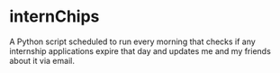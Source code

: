 # internChips
A Python script scheduled to run every morning that checks if any internship applications expire that day and updates me and my friends about it via email.
